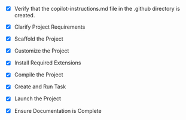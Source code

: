 <!-- Use this file to provide workspace-specific custom instructions to Copilot. For more details, visit https://code.visualstudio.com/docs/copilot/copilot-customization#_use-a-githubcopilotinstructionsmd-file -->
- [x] Verify that the copilot-instructions.md file in the .github directory is created.

- [x] Clarify Project Requirements
	<!-- Projet Next.js avec TypeScript et Tailwind CSS pour site vitrine VLT Services -->

- [x] Scaffold the Project
	<!--
	Ensure that the previous step has been marked as completed.
	Call project setup tool with projectType parameter.
	Run scaffolding command to create project files and folders.
	Use '.' as the working directory.
	If no appropriate projectType is available, search documentation using available tools.
	Otherwise, create the project structure manually using available file creation tools.
	-->

- [x] Customize the Project
	<!-- Projet personnalisé selon les besoins VLT Services -->

- [x] Install Required Extensions
	<!-- Aucune extension spéciale requise -->

- [x] Compile the Project
	<!-- Projet compilé avec succès, export statique configuré -->

- [x] Create and Run Task
	<!-- Tâche de développement créée et serveur démarré -->

- [x] Launch the Project
	<!-- Projet accessible sur http://localhost:3000 -->

- [x] Ensure Documentation is Complete
	<!-- README.md mis à jour avec informations du projet VLT Services -->